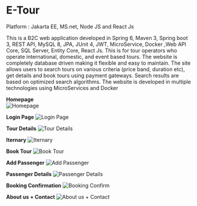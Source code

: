 # E-Tour


Platform : Jakarta EE, MS.net, Node JS and React Js	

This is a B2C web application developed  in Spring 6, Maven 3, Spring boot 3, REST API, MySQL 8, JPA, JUnit 4, JWT, MicroService, Docker ,Web API Core, SQL Server, Entity Core, React Js. 
This is for tour operators who operate international, domestic, and event based tours. The website is completely database driven making it flexible and easy to maintain. 
The site allows users to search tours on various criteria (price band, duration etc), get details and book tours using payment gateways. Search results are based on optimized search algorithms. The website is developed in multiple technologies using MicroServices and Docker

**Homepage**                 
![Homepage](https://github.com/Sarang1125/E-Tour/assets/37957979/f0d97632-d4f3-45da-9048-b46ae2622a50)


**Login Page**
![Login Page](https://github.com/Sarang1125/E-Tour/assets/37957979/223040fd-755c-4891-82f0-acb0592b335d)


**Tour Details**
![Tour Details](https://github.com/Sarang1125/E-Tour/assets/37957979/00f23036-5835-4790-a965-7b1a3cf1c779)


**Iternary**
![Iternary](https://github.com/Sarang1125/E-Tour/assets/37957979/5afb1146-6cc0-485e-9225-e0480600350f)


**Book Tour**
![Book Tour](https://github.com/Sarang1125/E-Tour/assets/37957979/eebca835-96ea-4698-8ecb-acbd05482413)


**Add Passenger**
![Add Passenger](https://github.com/Sarang1125/E-Tour/assets/37957979/cd166d3b-1342-4632-9cdc-4a3e67e2bae3)


**Passenger Details**
![Passenger Details](https://github.com/Sarang1125/E-Tour/assets/37957979/6d3f6aaf-42a2-4b2e-b352-9c82368de539)


**Booking Confirmation**
![Booking Confirm](https://github.com/Sarang1125/E-Tour/assets/37957979/97d7fe70-2fbf-4e68-b3b1-b509882f7d80)


**About us + Contact**
![About us + Contact](https://github.com/Sarang1125/E-Tour/assets/37957979/6a086669-37f8-4e66-b853-5ed29353f2fa)
